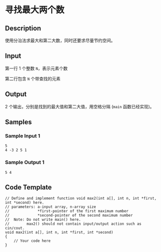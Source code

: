 # 寻找最大两个数

## Description
使用分治法求最大和第二大数，同时还要求尽量节约空间。

## Input
第一行 1 个整数 `N`，表示元素个数

第二行包含 `N` 个带查找的元素

## Output
2 个输出，分别是找到的最大值和第二大值，用空格分隔 (`main` 函数已经实现)。

## Samples
### Sample Input 1 
```
5
4 -3 2 5 1
```

### Sample Output 1
```
5 4
```

## Code Template
```
// Define and implement function void max2(int a[], int n, int *first, int *second) here.
// parameters: a-input array, n-array size
//             *first-pointer of the first maximum number
//             *second-pointer of the second maximum number
//  Note: Do not write main() here.
//        max2() should not contain input/output action such as cin/cout.   
void max2(int a[], int n, int *first, int *second)
{
    // Your code here
}
```